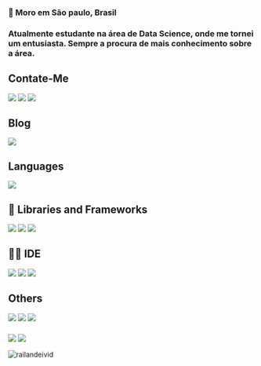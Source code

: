 ### :round_pushpin: Moro em São paulo, Brasil
### Atualmente estudante na área de Data Science, onde me tornei um entusiasta. Sempre a procura de mais conhecimento sobre a área.

## Contate-Me
[![](https://img.shields.io/badge/LinkedIn-0077B5?style=for-the-badge&logo=linkedin&logoColor=white)](https://www.linkedin.com/in/railandeivid/)
[![](https://img.shields.io/badge/Instagram-E4405F?style=for-the-badge&logo=instagram&logoColor=white)](https://www.instagram.com/eae_railan/)
[![](https://img.shields.io/badge/Gmail-D14836?style=for-the-badge&logo=gmail&logoColor=white)](mailto:contato.railandeivid@gmail.com)
## Blog
[![](https://img.shields.io/badge/Medium-12100E?style=for-the-badge&logo=medium&logoColor=white)](https://railandeivid.medium.com)
## **Languages**  
[![](https://img.shields.io/badge/Python-3776AB?style=for-the-badge&logo=python&logoColor=white)](#)
## **🚀 Libraries and Frameworks**
[![](https://img.shields.io/badge/Pandas-2C2D72?style=for-the-badge&logo=pandas&logoColor=white)](#)
[![](https://img.shields.io/badge/Numpy-777BB4?style=for-the-badge&logo=numpy&logoColor=white)](#)
[![](https://img.shields.io/badge/Selenium-43B02A?style=for-the-badge&logo=Selenium&logoColor=white)](#)
## **👩‍💻 IDE**
[![](https://img.shields.io/badge/Visual_Studio_Code-0078D4?style=for-the-badge&logo=visual%20studio%20code&logoColor=white)](#)
[![](https://img.shields.io/badge/Colab-F9AB00?style=for-the-badge&logo=googlecolab&color=525252)](#)
[![](https://img.shields.io/badge/Jupyter-F37626.svg?&style=for-the-badge&logo=Jupyter&logoColor=white)](#)
## Others
[![](https://img.shields.io/badge/PowerBI-F2C811?style=for-the-badge&logo=Power%20BI&logoColor=white)](#)
[![](https://img.shields.io/badge/Microsoft_Office-D83B01?style=for-the-badge&logo=microsoft-office&logoColor=white)](#)
[![](https://img.shields.io/badge/Google%20Sheets-34A853?style=for-the-badge&logo=google-sheets&logoColor=white)](#)
###     
[![](https://github-profile-summary-cards.vercel.app/api/cards/profile-details?username=Railandeivid&theme=github_dark)](#)
[![](https://github-profile-summary-cards.vercel.app/api/cards/repos-per-language?username=railandeivid&theme=github_dark)](#)
<p align="left"> <img src="https://komarev.com/ghpvc/?username=railandeivid" alt="railandeivid" /> </p>

